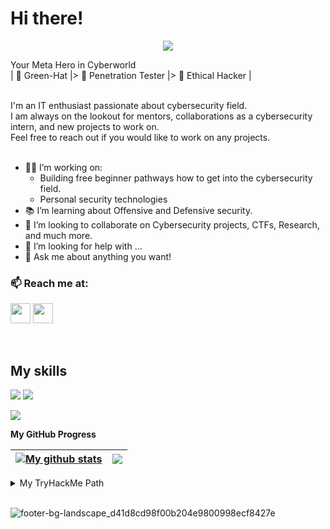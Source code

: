 # Hi there!
<!-- markdownlint-disable-next-line -->
<p align="center"><img src="https://github-hero-readme.vercel.app/api?username=LogicBypass&linkedin=LogicBypass&twitter=LogicBypass" href="#"/>
<br />

Your Meta Hero in Cyberworld<br />
| 💚 Green-Hat |> 💜 Penetration Tester |> 🤍 Ethical Hacker | 

<br />
I'm an IT enthusiast passionate about cybersecurity field.<br />
I am always on the lookout for mentors, collaborations as a cybersecurity intern, and new projects to work on.<br />
Feel free to reach out if you would like to work on any projects. <br />
<br />

- 👨‍💻 I’m working on:
	- Building free beginner pathways how to get into the cybersecurity field.
	- Personal security technologies
- 📚 I’m learning about Offensive and Defensive security.
- 👯 I’m looking to collaborate on Cybersecurity projects, CTFs, Research, and much more.
- 🤔 I’m looking for help with ...
- 💬 Ask me about anything you want!



### 📫 Reach me at:

<p align="left"><a href="https://www.linkedin.com/in/logicbypass/" target="_blank" rel="noreferrer"><img src="https://raw.githubusercontent.com/danielcranney/readme-generator/main/public/icons/socials/linkedin.svg" width="32" height="32" /></a> <a href="https://www.twitter.com/LogicBypass" target="_blank" rel="noreferrer"><img src="https://raw.githubusercontent.com/danielcranney/readme-generator/main/public/icons/socials/twitter.svg" width="32" height="32" /></a></p>
<br />

## My skills 
[![](https://user-images.githubusercontent.com/62214984/194853206-f9b04f38-870a-47e0-8d6f-d3b58d94ef2c.png)](https://www.credly.com/badges/1a0963cb-94c3-4eee-9af0-8d5d61e71d80/public_url)
[![](https://user-images.githubusercontent.com/62214984/194854401-ef379d20-a0cd-420e-beb7-e2a019ea2d89.png)](https://www.credly.com/badges/984ef2df-483f-4959-a2b7-fd9da6bc2fc6/public_url)<br/>

![](https://user-images.githubusercontent.com/62214984/157439896-f155a161-d06a-4166-973a-66c680604635.png)

<b>My GitHub Progress</b>

| <a href="#"><img align="center" src="https://github-readme-stats.vercel.app/api?username=LogicBypass&show_icons=true&include_all_commits=true&theme=buefy&hide_border=true" alt="My github stats" /></a> | <a href="#"><img align="center" src="https://github-readme-stats.vercel.app/api/top-langs/?username=LogicBypass&layout=compact&theme=buefy&hide_border=true" /></a> |
| ------------- | ------------- |


<details>
  <summary>My TryHackMe Path</summary>
	
**Level 1 - Intro**
- [x] OpenVPN https://tryhackme.com/room/openvpn
- [x] Welcome https://tryhackme.com/jr/welcome
- [x] Intro to Researching https://tryhackme.com/room/introtoresearch
- [x] The Hacker Methodology https://tryhackme.com/room/hackermethodology
- [x] Learn Linux https://tryhackme.com/module/linux-fundamentals
- [x] Crash Course Pentesting https://tryhackme.com/room/ccpentesting

**CTFs Challenges to get your feet wet**
- [x] Google Dorking https://tryhackme.com/room/googledorking
- [x] OHsint https://tryhackme.com/room/ohsint
- [x] Shodan.io https://tryhackme.com/room/shodan

**Level 2 - Tooling**
- [x] Tmux https://tryhackme.com/room/rptmux
- [x] Nmap https://tryhackme.com/room/furthernmap
- [x] Web Scanning https://tryhackme.com/room/rpwebscanning
- [x] Sublist3r https://tryhackme.com/room/rpsublist3r
- [x] Metasploit https://tryhackme.com/room/rpmetasploit
- [x] Hydra https://tryhackme.com/room/hydra
- [x] Linux Privesc https://tryhackme.com/room/linuxprivesc
- [x] Web Scanning https://tryhackme.com/room/rpwebscanning
- [x] Shodan https://tryhackme.com/room/shodan
- [x] RustScan (I invented RustScan so excuse the self-promo) https://tryhackme.com/room/rustscan

**More introductory CTFs Challenges**
- [x] Vulnversity - https://tryhackme.com/room/vulnversity
- [x] Blue - https://tryhackme.com/room/blue
- [x] Simple CTF https://tryhackme.com/room/easyctf
- [x] Bounty Hacker https://tryhackme.com/room/cowboyhacker
- [x] Brute It https://tryhackme.com/room/bruteit

**Level 3 - Crypto & Hashes with CTF practice**
- [x] Crack the hash https://tryhackme.com/room/crackthehash
- [x] Agent Sudo https://tryhackme.com/room/agentsudoctf
- [x] The Cod Caper https://tryhackme.com/room/thecodcaper
- [x] Ice https://tryhackme.com/room/ice
- [x] Lazy Admin https://tryhackme.com/room/lazyadmin
- [x] Basic Pentesting https://tryhackme.com/room/basicpentestingjt

**Level 4 - Web**
- [x] OWASP top 10 https://tryhackme.com/room/owasptop10
- [ ] Inclusion https://tryhackme.com/room/inclusion
- [ ] Injection https://tryhackme.com/room/injection
- [ ] Vulnversity https://tryhackme.com/room/vulnversity
- [ ] Basic Pentesting https://tryhackme.com/room/basicpentestingjt
- [ ] Juiceshop https://tryhackme.com/room/owaspjuiceshop
- [ ] Ignite https://tryhackme.com/room/ignite
- [ ] Overpass https://tryhackme.com/room/overpass
- [ ] Year of the Rabbit https://tryhackme.com/room/yearoftherabbit
- [ ] DevelPy https://tryhackme.com/room/bsidesgtdevelpy
- [ ] Jack of all trades https://tryhackme.com/room/jackofalltrades
- [ ] Bolt https://tryhackme.com/room/bolt

**Level 5 - Reverse Engineering**
- [ ] Intro to x86 64 https://tryhackme.com/room/introtox8664
- [ ] CC Ghidra https://tryhackme.com/room/ccghidra
- [ ] CC Radare2 https://tryhackme.com/room/ccradare2
- [ ] CC Steganography https://tryhackme.com/room/ccstego
- [ ] Reverse Engineering https://tryhackme.com/room/reverseengineering
- [ ] Reversing ELF https://tryhackme.com/room/reverselfiles
- [ ] Dumping Router Firmware https://tryhackme.com/room/rfirmware

**Level 6 - Networking**
- [ ] Introduction to Networking https://tryhackme.com/room/introtonetworking
- [ ] Smag Grotto https://tryhackme.com/room/smaggrotto
- [ ] Overpass 2 https://tryhackme.com/room/overpass2hacked

**Level 7 - PrivEsc**
- [ ] Sudo Security Bypass https://tryhackme.com/room/sudovulnsbypass
- [ ] Sudo Buffer Overflow https://tryhackme.com/room/sudovulnsbof
- [ ] Windows Privesc Arena https://tryhackme.com/room/windowsprivescarena
- [ ] Linux Privesc Arena https://tryhackme.com/room/linuxprivescarena
- [ ] Windows Privesc https://tryhackme.com/room/windows10privesc
- [ ] Blaster https://tryhackme.com/room/blaster
- [ ] Ignite https://tryhackme.com/room/ignite
- [ ] Kenobi https://tryhackme.com/room/kenobi
- [ ] Capture the flag https://tryhackme.com/room/c4ptur3th3fl4g
- [ ] Pickle Rick https://tryhackme.com/room/picklerick

**Level 8 - CTF practice**
- [ ] Post Exploitation Basics https://tryhackme.com/room/postexploit
- [ ] Inclusion https://tryhackme.com/room/inclusion
- [ ] Dogcat https://tryhackme.com/room/dogcat
- [ ] LFI basics https://tryhackme.com/room/lfibasics
- [ ] Buffer Overflow Prep https://tryhackme.com/room/bufferoverflowprep
- [ ] Overpass https://tryhackme.com/room/overpass
- [ ] Break out the cage https://tryhackme.com/room/breakoutthecage1
- [ ] Lian Yu https://tryhackme.com/room/lianyu

**Level 9 - Windows**
- [ ] Attacktive Directory https://tryhackme.com/room/attacktivedirectory
- [ ] Retro https://tryhackme.com/room/retro
- [ ] Blue Print https://tryhackme.com/room/blueprint
- [ ] Anthem https://tryhackme.com/room/anthem
- [ ] Relevant https://tryhackme.com/room/relevant
  
</details>

[twitter]: https://twitter.com/LogicBypass
[linkedin]: https://www.linkedin.com/in/logicbypass

<br/>

![footer-bg-landscape_d41d8cd98f00b204e9800998ecf8427e](https://user-images.githubusercontent.com/62214984/182363142-1a37da4b-115d-401d-8565-2aa26e01f416.png)
